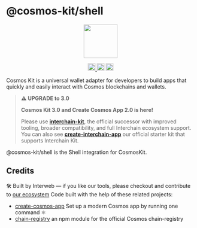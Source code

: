 # @cosmos-kit/shell

<p align="center" width="100%">
    <img height="90" src="https://user-images.githubusercontent.com/545047/190171432-5526db8f-9952-45ce-a745-bea4302f912b.svg" />
</p>

<p align="center" width="100%">
  <a href="https://github.com/hyperweb-io/cosmos-kit/actions/workflows/run-tests.yml">
    <img height="20" src="https://github.com/hyperweb-io/cosmos-kit/actions/workflows/run-tests.yml/badge.svg" />
  </a>
   <a href="https://github.com/hyperweb-io/cosmos-kit/blob/main/wallets/shell/LICENSE"><img height="20" src="https://img.shields.io/badge/license-BSD%203--Clause%20Clear-blue.svg"></a>
   <a href="https://www.npmjs.com/package/@cosmos-kit/shell"><img height="20" src="https://img.shields.io/github/package-json/v/hyperweb-io/cosmos-kit?filename=wallets%2Fshell%2Fpackage.json"></a>
</p>

Cosmos Kit is a universal wallet adapter for developers to build apps that quickly and easily interact with Cosmos blockchains and wallets.

> **⚠️ UPGRADE to 3.0**
> 
> **Cosmos Kit 3.0 and Create Cosmos App 2.0 is here!**
> 
> Please use [**interchain-kit**](https://github.com/hyperweb-io/interchain-kit), the official successor with improved tooling, broader compatibility, and full Interchain ecosystem support.
> You can also see [**create-interchain-app**](https://github.com/hyperweb-io/create-interchain-app) our official starter kit that supports Interchain Kit.

@cosmos-kit/shell is the Shell integration for CosmosKit.

## Credits

🛠 Built by Interweb — if you like our tools, please checkout and contribute to [our ecosystem](https://interweb.co)
Code built with the help of these related projects:

- [create-cosmos-app](https://github.com/hyperweb-io/create-cosmos-app) Set up a modern Cosmos app by running one command ⚛️
- [chain-registry](https://github.com/hyperweb-io/chain-registry) an npm module for the official Cosmos chain-registry
